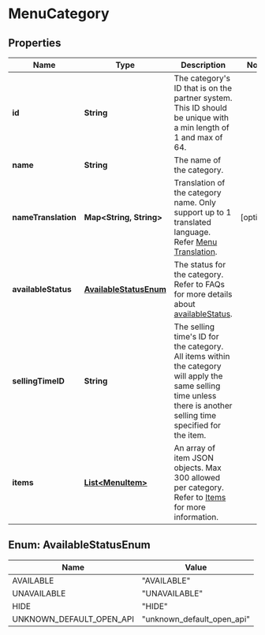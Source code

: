 

# MenuCategory


## Properties

| Name | Type | Description | Notes |
|------------ | ------------- | ------------- | -------------|
|**id** | **String** | The category&#39;s ID that is on the partner system. This ID should be unique with a min length of 1 and max of 64. |  |
|**name** | **String** | The name of the category. |  |
|**nameTranslation** | **Map&lt;String, String&gt;** | Translation of the category name. Only support up to 1 translated language. Refer [Menu Translation](#section/Menu-Translation). |  [optional] |
|**availableStatus** | [**AvailableStatusEnum**](#AvailableStatusEnum) | The status for the category. Refer to FAQs for more details about [availableStatus](#section/Menu/What-is-availableStatus). |  |
|**sellingTimeID** | **String** | The selling time&#39;s ID for the category. All items within the category will apply the same selling time unless there is another selling time specified for the item. |  |
|**items** | [**List&lt;MenuItem&gt;**](MenuItem.md) | An array of item JSON objects. Max 300 allowed per category. Refer to [Items](#items) for more information. |  |



## Enum: AvailableStatusEnum

| Name | Value |
|---- | -----|
| AVAILABLE | &quot;AVAILABLE&quot; |
| UNAVAILABLE | &quot;UNAVAILABLE&quot; |
| HIDE | &quot;HIDE&quot; |
| UNKNOWN_DEFAULT_OPEN_API | &quot;unknown_default_open_api&quot; |



